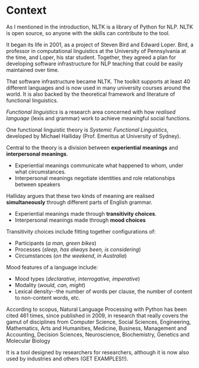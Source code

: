 # Context

As I mentioned in the introduction, NLTK is a library of Python for NLP. NLTK is open source, so anyone with the skills can contribute to the tool. 

It began its life in 2001, as a project of Steven Bird and Edward Loper. Bird, a professor in computational linguistics at the University of Pennsylvania at the time, and Loper, his star student. Together, they agreed a plan for developing software infrastructure for NLP teaching that could be easily maintained over time. 

That software infrastructure became NLTK. The toolkit supports at least 40 different languages and is now used in many university courses around the world.  It is also backed by the theoretical framework and literature of functional linguistics.

*Functional linguistics* is a research area concerned with how *realised language* (lexis and grammar) work to achieve meaningful social functions.

One functional linguistic theory is *Systemic Functional Linguistics*, developed by Michael Halliday (Prof. Emeritus at University of Sydney).

Central to the theory is a division between **experiential meanings** and **interpersonal meanings**.

* Experiential meanings communicate what happened to whom, under what circumstances.
* Interpersonal meanings negotiate identities and role relationships between speakers 

Halliday argues that these two kinds of meaning are realised **simultaneously** through different parts of English grammar.

* Experiential meanings made through **transitivity choices**.
* Interpersonal meanings made through **mood choices**


Transitivity choices include fitting together configurations of:

* Participants (*a man, green bikes*)
* Processes (*sleep, has always been, is considering*)
* Circumstances (*on the weekend*, *in Australia*)

Mood features of a language include:

* Mood types (*declarative, interrogative, imperative*)
* Modality (*would, can, might*)
* Lexical density--the number of words per clause, the number of content to non-content words, etc.

According to scopus, Natural Language Processing with Python has been cited 461 times, since published in 2009, in research that really covers the gamut of disciplines from Computer Science, Social Sciences, Engineering, Mathematics, Arts and Humanities, Medicine, Business, Management and Accounting, Decision Sciences, Neuroscience, Biochemistry, Genetics and Molecular Biology

It is a tool designed by researchers for researchers, although it is now also used by industries and others (GET EXAMPLES!!). 


